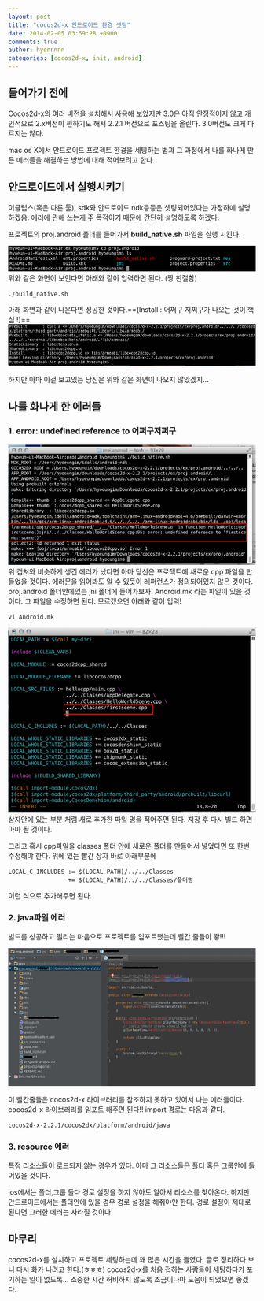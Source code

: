 ```yaml
---
layout: post
title: "cocos2d-x 안드로이드 환경 셋팅"
date: 2014-02-05 03:59:28 +0900
comments: true
author: hyonnnnn
categories: [cocos2d-x, init, android]
---
```

들어가기 전에
-------
Cocos2d-x의 여러 버전을 설치해서 사용해 보았지만 3.0은 아직 안정적이지 않고 개인적으로 2.x버전이 편하기도 해서 2.2.1 버전으로 포스팅을 올린다. 3.0버전도 크게 다르지는 않다.

mac os X에서 안드로이드 프로젝트 환경을 세팅하는 법과 그 과정에서 나를 화나게 만든 에러들을 해결하는 방법에 대해 적어보려고 한다.

안드로이드에서 실행시키기
--------
이클립스(혹은 다른 툴), sdk와 안드로이드 ndk등등은 셋팅되어있다는 가정하에 설명하겠음. 에러에 관해 쓰는게 주 목적이기 때문에 간단히 설명하도록 하겠다.

프로젝트의 proj.android 폴더를 들어가서 **build_native.sh** 파일을 실행 시킨다.

![proj.android](/source/images/android_ex.png)
위와 같은 화면이 보인다면 아래와 같이 입력하면 된다. (짱 친절함)
```
./build_native.sh
```
아래 화면과 같이 나온다면 성공한 것이다.==(Install : 어쩌구 저쩌구가 나오는 것이 핵심 !)==
![install 완료](/source/images/android_install_complete.png)

하지만 아마 이걸 보고있는 당신은 위와 같은 화면이 나오지 않았겠지...

나를 화나게 한 에러들
------------
### 1. error: undefined reference to 어쩌구저쩌구
![android.mk error](/source/images/androidmk_error.png)
위 캡쳐와 비슷하게 생긴 에러가 났다면 아마 당신은 프로젝트에 새로운 cpp 파일을 만들었을 것이다. 에러문을 읽어봐도 알 수 있듯이 레퍼런스가 정의되어있지 않은 것이다. proj.android 폴더안에있는 jni 폴더에 들어가보자. Android.mk 라는 파일이 있을 것이다. 그 파일을 수정하면 된다. 모르겠으면 아래와 같이 입력!
```
vi Android.mk
```
![android.mk error](/source/images/edit_androidmk.png)
상자안에 있는 부분 처럼 새로 추가한 파일 명을 적어주면 된다.
저장 후 다시 빌드 하면 아마 될 것이다.

그리고 혹시 cpp파일을 classes 폴더 안에 새로운 폴더를 만들어서 넣었다면 또 한번 수정해야 한다. 위에 있는 빨간 상자 바로 아래부분에
```
LOCAL_C_INCLUDES := $(LOCAL_PATH)/../../Classes
				 += $(LOCAL_PATH)/../../Classes/폴더명
```
이런 식으로 추가해주면 된다.

### 2. java파일 에러
빌드를 성공하고 떨리는 마음으로 프로젝트를 임포트했는데 빨간 줄들이 뙇!!!

![java error](/source/images/java_error.png)

이 빨간줄들은 cocos2d-x 라이브러리를 참조하지 못하고 있어서 나는 에러들이다.
cocos2d-x 라이브러리를 임포트 해주면 된다!! import 경로는 다음과 같다.
```
cocos2d-x-2.2.1/cocos2dx/platform/android/java
```

### 3. resource 에러

특정 리소스들이 로드되지 않는 경우가 있다. 아마 그 리소스들은 폴더 혹은 그룹안에 들어있을 것이다.

ios에서는 폴더,그룹 둘다 경로 설정을 하지 않아도 알아서 리소스를 찾아온다. 하지만 안드로이드에서는 폴더안에 있을 경우 경로 설정을 해줘야만 한다. 경로 설정이 제대로 된다면 그러한 에러는 사라질 것이다.

마무리
---------
cocos2d-x를 설치하고 프로젝트 세팅하는데 꽤 많은 시간을 들였다. 글로 정리하다 보니 다시 화가 나려고 한다.(ㅎㅎㅎ) cocos2d-x를 처음 접하는 사람들이 세팅하다가 포기하는 일이 없도록... 소중한 시간 허비하지 않도록 조금이나마 도움이 되었으면 좋겠다.
